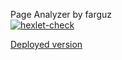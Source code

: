 Page Analyzer by farguz  
[![hexlet-check](https://github.com/farguz/python-project-83/actions/workflows/hexlet-check.yml/badge.svg)](https://github.com/farguz/python-project-83/actions/workflows/hexlet-check.yml)

[Deployed version](https://page-analyzer-2cup.onrender.com/)
